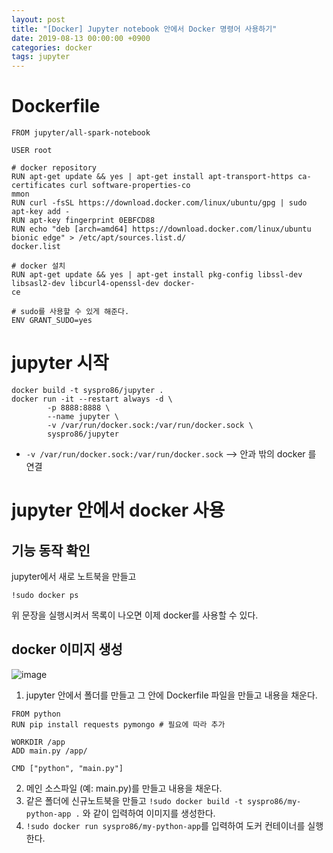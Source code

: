 ```yaml
---
layout: post
title: "[Docker] Jupyter notebook 안에서 Docker 명령어 사용하기"
date: 2019-08-13 00:00:00 +0900
categories: docker
tags: jupyter
---
```


# Dockerfile

```
FROM jupyter/all-spark-notebook

USER root

# docker repository
RUN apt-get update && yes | apt-get install apt-transport-https ca-certificates curl software-properties-co
mmon
RUN curl -fsSL https://download.docker.com/linux/ubuntu/gpg | sudo apt-key add -
RUN apt-key fingerprint 0EBFCD88
RUN echo "deb [arch=amd64] https://download.docker.com/linux/ubuntu bionic edge" > /etc/apt/sources.list.d/
docker.list

# docker 설치
RUN apt-get update && yes | apt-get install pkg-config libssl-dev libsasl2-dev libcurl4-openssl-dev docker-
ce

# sudo를 사용할 수 있게 해준다.
ENV GRANT_SUDO=yes
```

# jupyter 시작

```
docker build -t syspro86/jupyter .
docker run -it --restart always -d \
        -p 8888:8888 \
        --name jupyter \
        -v /var/run/docker.sock:/var/run/docker.sock \
        syspro86/jupyter
```

- `-v /var/run/docker.sock:/var/run/docker.sock` --> 안과 밖의 docker 를 연결

# jupyter 안에서 docker 사용

## 기능 동작 확인

jupyter에서 새로 노트북을 만들고

```
!sudo docker ps
```

위 문장을 실행시켜서 목록이 나오면 이제 docker를 사용할 수 있다.

## docker 이미지 생성

![image](https://user-images.githubusercontent.com/31230327/63405070-80c67c80-c420-11e9-8079-9920ac322b7f.png)

1. jupyter 안에서 폴더를 만들고 그 안에 Dockerfile 파일을 만들고 내용을 채운다.

```
FROM python
RUN pip install requests pymongo # 필요에 따라 추가

WORKDIR /app
ADD main.py /app/

CMD ["python", "main.py"]
```

2. 메인 소스파일 (예: main.py)를 만들고 내용을 채운다.
3. 같은 폴더에 신규노트북을 만들고 `!sudo docker build -t syspro86/my-python-app .` 와 같이 입력하여 이미지를 생성한다.
4. `!sudo docker run syspro86/my-python-app`를 입력하여 도커 컨테이너를 실행한다.
